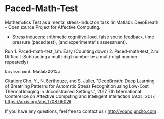 # Paced-Math-Test
Mathematics Test as a mental stress-induction task (in Matlab): DeepBreath - Open source Project for Affective Computing.

* Stress inducers: arithmetic cognitive-load, false sound feedback, time pressure (paced test), (and experimenter's assessment).

Run 1. Paced-math-test_1.m: Easy (Counting down)
    2. Paced-math-test_2.m: Difficult (Subtracting a multi-digit number by a multi-digit number repeatedly)

Environment: Matlab 2015b


Citation:
Cho, Y., N. Berthouze, and S. Julier, "DeepBreath: Deep Learning of Breathing Patterns for Automatic Stress Recognition using Low-Cost Thermal Imaging in Unconstrained Settings.", 2017 7th International Conference on Affective Computing and Intelligent Interaction (ACII), 2017. https://arxiv.org/abs/1708.06026


If you have any questions, feel free to contact us / http://youngjuncho.com .
